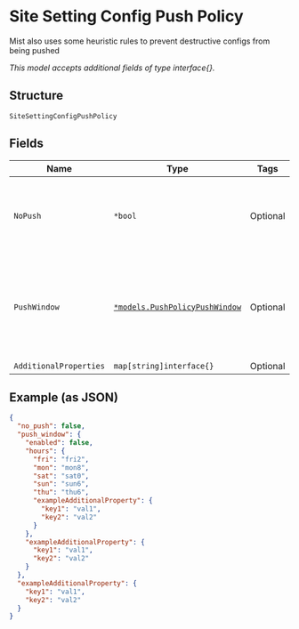 
# Site Setting Config Push Policy

Mist also uses some heuristic rules to prevent destructive configs from being pushed

*This model accepts additional fields of type interface{}.*

## Structure

`SiteSettingConfigPushPolicy`

## Fields

| Name | Type | Tags | Description |
|  --- | --- | --- | --- |
| `NoPush` | `*bool` | Optional | Stop any new config from being pushed to the device<br>**Default**: `false` |
| `PushWindow` | [`*models.PushPolicyPushWindow`](../../doc/models/push-policy-push-window.md) | Optional | If enabled, new config will only be pushed to device within the specified time window |
| `AdditionalProperties` | `map[string]interface{}` | Optional | - |

## Example (as JSON)

```json
{
  "no_push": false,
  "push_window": {
    "enabled": false,
    "hours": {
      "fri": "fri2",
      "mon": "mon8",
      "sat": "sat0",
      "sun": "sun6",
      "thu": "thu6",
      "exampleAdditionalProperty": {
        "key1": "val1",
        "key2": "val2"
      }
    },
    "exampleAdditionalProperty": {
      "key1": "val1",
      "key2": "val2"
    }
  },
  "exampleAdditionalProperty": {
    "key1": "val1",
    "key2": "val2"
  }
}
```

